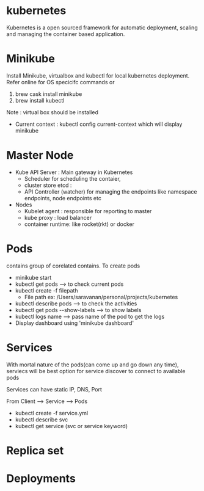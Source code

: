 # kubernetes

Kubernetes is a open sourced framework for automatic deployment, scaling and managing the container based application.

# Minikube
 Install Minikube, virtualbox and kubectl for local kubernetes deployment. Refer online for OS specicifc commands or
 
 1. brew cask install minikube
 2. brew install kubectl
 
Note : virtual box should be installed

* Current context : 
 kubectl config current-context which will display minikube
 
# Master Node

   * Kube API Server : Main gateway in Kubernetes
     * Scheduler for scheduling the contaier,
     * cluster store etcd : 
     * API Controller (watcher) for managing the endpoints like namespace endpoints, node endpoints etc
   * Nodes
     * Kubelet agent : responsible for reporting to master
     * kube proxy : load balancer
     * container  runtime: like rocket(rkt) or docker
# Pods
 contains group of corelated contains. To create pods
 
 * minikube start
 * kubectl get pods --> to check current pods
 * kubectl create -f filepath 
   * File path ex: /Users/saravanan/personal/projects/kubernetes
 * kubectl describe pods --> to check the activities
 * kubectl get pods --show-labels --> to show labels
 * kubectl logs name --> pass name of the pod to get the logs
* Display dashboard using 'minikube dashboard'
# Services
 With mortal nature of the pods(can come up and go down any time), serviecs will be best option for service discover to connect to available pods
 
 Services can have static IP, DNS, Port 
 
 From Client --> Service --> Pods
 
 * kubectl create -f service.yml
 * kubectl describe svc
 * kubectl get service (svc or service keyword)
# Replica set
# Deployments
